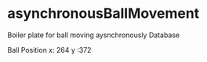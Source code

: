 # asynchronousBallMovement
Boiler plate for ball moving aysnchronously
Database

Ball
Position
x: 264
y :372
